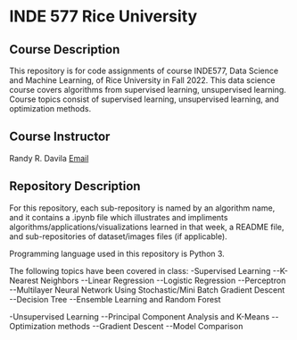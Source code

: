 # INDE 577 Rice University

## Course Description
This repository is for code assignments of course INDE577, Data Science and Machine Learning, of Rice University in Fall 2022. This data science course covers algorithms from supervised learning, unsupervised learning. Course topics consist of supervised learning, unsupervised learning, and optimization methods.

## Course Instructor
Randy R. Davila [Email](rrd6@rice.edu)

## Repository Description
For this repository, each sub-repository is named by an algorithm name, and it contains a .ipynb file which illustrates and impliments algorithms/applications/visualizations learned in that week, a README file, and sub-repositories of dataset/images files (if applicable).

Programming language used in this repository is Python 3.

The following topics have been covered in class:
-Supervised Learning
--K-Nearest Neighbors
--Linear Regression
--Logistic Regression
--Perceptron
--Multilayer Neural Network Using Stochastic/Mini Batch Gradient Descent
--Decision Tree
--Ensemble Learning and Random Forest

-Unsupervised Learning
--Principal Component Analysis and K-Means
--Optimization methods
--Gradient Descent
--Model Comparison